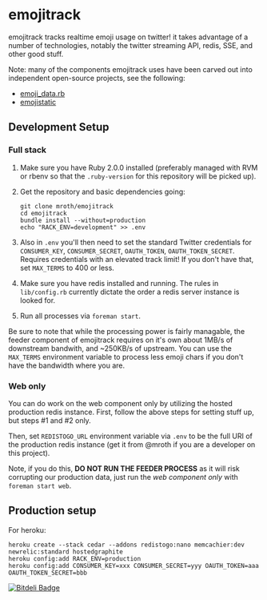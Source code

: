 # emojitrack
emojitrack tracks realtime emoji usage on twitter! it takes advantage of a number of technologies, notably the twitter streaming API, redis, SSE, and other good stuff.

Note: many of the components emojitrack uses have been carved out into independent open-source projects, see the following:

 - [emoji_data.rb](http://github.com/mroth/emoji_data.rb)
 - [emojistatic](http://github.com/mroth/emojistatic)

## Development Setup
### Full stack
 1. Make sure you have Ruby 2.0.0 installed (preferably managed with RVM or rbenv so that the `.ruby-version` for this repository will be picked up).
 1. Get the repository and basic dependencies going:

 		git clone mroth/emojitrack
    	cd emojitrack
    	bundle install --without=production
    	echo "RACK_ENV=development" >> .env

 1. Also in `.env` you'll then need to set the standard Twitter credentials for `CONSUMER_KEY`, `CONSUMER_SECRET`, `OAUTH_TOKEN`, `OAUTH_TOKEN_SECRET`.  Requires credentials with an elevated track limit!  If you don't have that, set `MAX_TERMS` to 400 or less.
 1. Make sure you have redis installed and running.  The rules in `lib/config.rb` currently dictate the order a redis server instance is looked for.
 1. Run all processes via `foreman start`.

Be sure to note that while the processing power is fairly managable, the feeder component of emojitrack requires on it's own about 1MB/s of downstream bandwith, and ~250KB/s of upstream.  You can use the `MAX_TERMS` environment variable to process less emoji chars if you don't have the bandwidth where you are.

### Web only

You can do work on the web component only by utilizing the hosted production redis instance.  First, follow the above steps for setting stuff up, but steps #1 and #2 only.

Then, set `REDISTOGO_URL` environment variable via `.env` to be the full URI of the production redis instance (get it from @mroth if you are a developer on this project).

Note, if you do this, **DO NOT RUN THE FEEDER PROCESS** as it will risk corrupting our production data, just run the *web component only* with `foreman start web`.

## Production setup
For heroku:

    heroku create --stack cedar --addons redistogo:nano memcachier:dev newrelic:standard hostedgraphite
    heroku config:add RACK_ENV=production
    heroku config:add CONSUMER_KEY=xxx CONSUMER_SECRET=yyy OAUTH_TOKEN=aaa OAUTH_TOKEN_SECRET=bbb


[![Bitdeli Badge](https://d2weczhvl823v0.cloudfront.net/mroth/emojitrack/trend.png)](https://bitdeli.com/free "Bitdeli Badge")


